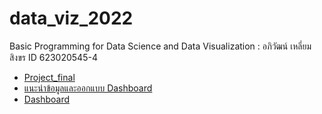 # data_viz_2022
Basic Programming for Data Science and Data Visualization : อภิวัฒน์  เหลี่ยมสิงขร ID 623020545-4

* [Project_final](https://github.com/gameaphiwat/data_viz_2022/blob/main/Project_final.ipynb)
 * [แนะนำข้อมูลและออกแบบ Dashboard](https://github.com/gameaphiwat/data_viz_2022/blob/main/Present%20Project.pdf)
 * [Dashboard](https://datastudio.google.com/u/0/reporting/f67af09c-b018-47d7-8f68-6b3e8160285d/page/MgioC)
